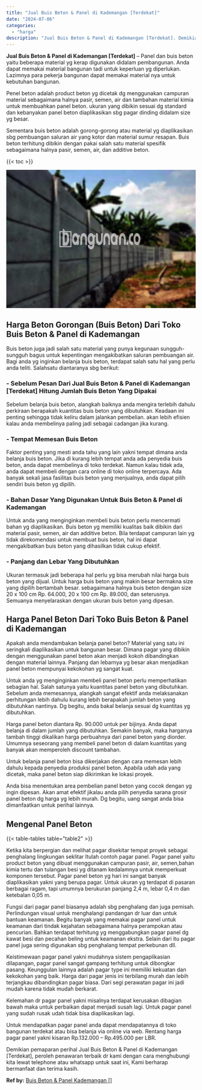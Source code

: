 ```yaml
---
title: "Jual Buis Beton & Panel di Kademangan [Terdekat]"
date: "2024-07-06"
categories: 
  - "harga"
description: "Jual Buis Beton & Panel di Kademangan [Terdekat]. Demikian pemaparan perihal Jual Buis Beton & Panel di Kademangan [Terdekat], peroleh penawaran terbaik dr..."
---
```


**Jual Buis Beton & Panel di Kademangan \[Terdekat\]** – Panel dan buis beton yaitu beberapa material yg kerap digunakan didalam pembangunan. Anda dapat memakai material bangunan tadi untuk keperluan yg diperlukan. Lazimnya para pekerja bangunan dapat memakai material nya untuk kebutuhan bangunan.

Penel beton adalah product beton yg dicetak dg menggunakan campuran material sebagaimana halnya pasir, semen, air dan tambahan material kimia untuk membuahkan panel beton. ukuran yang dibikin sesuai dg standard dan kebanyakan panel beton diaplikasikan sbg pagar dinding didalam size yg besar.

Sementara buis beton adalah gorong-gorong atau material yg diaplikasikan sbg pembuangan saluran air yang kotor dan material sumur resapan. Buis beton terhitung dibikin dengan pakai salah satu material spesifik sebagaimana halnya pasir, semen, air, dan additive beton.

{{< toc >}}

![Jual Buis Beton & Panel di Kademangan [Terdekat]](/images/jual-panel-buis-beton-murah-04.png)

## Harga Beton Gorongan (Buis Beton) Dari Toko Buis Beton & Panel di Kademangan

Buis beton juga jadi salah satu material yang punya kegunaan sungguh-sungguh bagus untuk kepentingan mengakibatkan saluran pembuangan air. Bagi anda yg inginkan belanja buis beton, terdapat salah satu hal yang perlu anda teliti. Salahsatu diantaranya sbg berikut:

### \- Sebelum Pesan Dari Jual Buis Beton & Panel di Kademangan \[Terdekat\] Hitung Jumlah Buis Beton Yang Dipakai

Sebelum belanja buis beton, alangkah baiknya anda mengira terlebih dahulu perkiraan berapakah kuantitas buis beton yang dibutuhkan. Keadaan ini penting sehingga tidak keliru dalam jalankan pembelian. akan lebih efisien kalau anda membelinya paling jadi sebagai cadangan jika kurang.

### \- Tempat Memesan Buis Beton

Faktor penting yang mesti anda tahu yang lain yakni tempat dimana anda belanja buis beton. Jika di kurang lebih tempat anda ada penyedia buis beton, anda dapat membelinya di toko terdekat. Namun kalau tidak ada, anda dapat membeli dengan cara online di toko online terpercaya. Ada banyak sekali jasa fasilitas buis beton yang menjualnya, anda dapat pilih sendiri buis beton yg dipilih.

### \- Bahan Dasar Yang Digunakan Untuk Buis Beton & Panel di Kademangan

Untuk anda yang menginginkan membeli buis beton perlu mencermati bahan yg diaplikasikan. Buis beton yg memiliki kualitas baik dibikin dari material pasir, semen, air dan additive beton. Bila terdapat campuran lain yg tidak direkomendasi untuk membuat buis beton, hal ini dapat mengakibatkan buis beton yang dihasilkan tidak cukup efektif.

### \- Panjang dan Lebar Yang Dibutuhkan

Ukuran termasuk jadi beberapa hal perlu yg bisa merubah nilai harga buis beton yang dijual. Untuk harga buis beton yang makin besar bermakna size yang dipilih bertambah besar. sebagaimana halnya buis beton dengan size 20 x 100 cm Rp. 64.000, 20 x 100 cm Rp. 89.000, dan seterusnya. Semuanya menyelaraskan dengan ukuran buis beton yang dipesan.

## Harga Panel Beton Dari Toko Buis Beton & Panel di Kademangan

Apakah anda mendambakan belanja panel beton? Material yang satu ini seringkali diaplikasikan untuk bangunan besar. Dimana pagar yang dibikin dengan menggunakan panel beton akan menjadi kokoh dibandingkan dengan material lainnya. Panjang dan lebarnya yg besar akan menjadikan panel beton mempunyai kekokohan yg sangat kuat.

Untuk anda yg menginginkan membeli panel beton perlu memperhatikan sebagian hal. Salah satunya yaitu kuantitas panel beton yang dibutuhkan. Sebelum anda memesannya, alangkah sangat efektif anda melaksanakan perhitungan lebih dahulu kurang lebih berapakah jumlah beton yang dibutuhkan nantinya. Dg begitu, anda bakal belanja sesuai dg kuantitas yg dibutuhkan.

Harga panel beton diantara Rp. 90.000 untuk per bijinya. Anda dapat belanja di dalam jumlah yang dibutuhkan. Semakin banyak, maka harganya tambah tinggi dikalikan harga perbuahnya dari panel beton yang diorder. Umumnya seseorang yang membeli panel beton di dalam kuantitas yang banyak akan memperoleh discount tambahan.

Untuk belanja panel beton bisa dikerjakan dengan cara memesan lebih dahulu kepada penyedia produksi panel beton. Apabila udah ada yang dicetak, maka panel beton siap dikirimkan ke lokasi proyek.

Anda bisa menentukan area pembelian panel beton yang cocok dengan yg ingin dipesan. Akan amat efektif jikalau anda pilih penyedia sarana grosir panel beton dg harga yg lebih murah. Dg begitu, uang sangat anda bisa dimanfaatkan untuk perihal lainnya.

## Mengenal Panel Beton

{{< table-tables table="table2" >}}

Ketika kita berpergian dan melihat pagar disekitar tempat proyek sebagai penghalang lingkungan seklitar Itulah contoh pagar panel. Pagar panel yaitu product beton yang dibuat menggunakan campuran pasir, air, semen,bahan kimia tertu dan tulangan besi yg ditanam kedalamnya untuk memperkuat komponen tersebut. Pagar panel beton yg hari ini sangat banyak diaplikasikan yakni yang berupa pagar. Untuk ukuran yg terdapat di pasaran berbagai ragam, tapi umumnya berukuran panjang 2,4 m, lebar 0,4 m dan ketebalan 0,05 m.

Fungsi dari pagar panel biasanya adalah sbg penghalang dan juga pemisah. Perlindungan visual untuk menghalangi pandangan dr luar dan untuk bantuan keamanan. Begitu banyak yang memakai pagar panel untuk keamanan dari tindak kejahatan sebagaimana halnya perampokan atau pencurian. Bahkan terdapat terhitung yg menggabungkan pagar panel dg kawat besi dan pecahan beling untuk keamanan ekstra. Selain dari itu pagar panel juga sering digunakan sbg penghalang tempat perkebunan dll.

Keistimewaan pagar panel yakni mudahnya sistem pengaplikasian dilapangan, pagar panel sangat gampang terhitung untuk dibongkar pasang. Keunggulan lainnya adalah pagar type ini memiliki kekuatan dan kekokohan yang baik. Harga dari pagar jenis ini terbilang murah dan lebih terjangkau dibandingkan pagar biasa. Dari segi perawatan pagar ini jadi mudah karena tidak mudah berkarat.

Kelemahan dr pagar panel yakni misalnya terdapat kerusakan dibagian bawah maka untuk perbaikan dapat menjadi susah lagi. Untuk pagar panel yang sudah rusak udah tidak bisa diaplikasikan lagi.

Untuk mendapatkan pagar panel anda dapat mendapatannya di toko bangunan terdekat atau bisa belanja via online via web. Rentang harga pagar panel yakni kisaran Rp.132.000 – Rp.495.000 per LBR.

Demikian pemaparan perihal Jual Buis Beton & Panel di Kademangan \[Terdekat\], peroleh penawaran terbaik dr kami dengan cara menghubungi kita lewat telephone atau whatsapp untuk saat ini, Kami berharap bermanfaat dan terima kasih.

**Ref by:** [Buis Beton & Panel Kademangan []](https://id.wikipedia.org/wiki/Buis)
